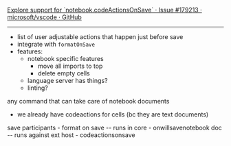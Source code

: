 [Explore support for \`notebook.codeActionsOnSave\` · Issue #179213 · microsoft/vscode · GitHub](https://github.com/microsoft/vscode/issues/179213)

--- 
- list of user adjustable actions that happen just before save
- integrate with `formatOnSave`
- features:
	- notebook specific features
		- move all imports to top
		- delete empty cells
	- language server has things?
	- linting?


any command that can take care of notebook documents
- we already have codeactions for cells (bc they are text documents)

save participants
	- format on save -- runs in core
	- onwillsavenotebook doc  -- runs against ext host
	- codeactionsonsave